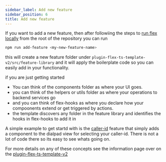 ```yaml
---
sidebar_label: Add new feature
sidebar_position: 6
title: Add new feature
---
```



If you want to add a new feature, then after followiing the steps to [run flex locally](/setup-guides/local-setup-and-use) from the root of the repository you can run

```bash
npm run add-feature <my-new-feature-name>
```

this will create a new feature folder under `plugin-flex-ts-template-v2/src/feature-library` and it will apply the boilerplate code so you can easily add in your functionality.  

if you are just getting started
- You can think of the components folder as where your UI goes.
- you can think of the helpers or utils folder as where your operations to backend services go
- and you can think of flex-hooks as where you declare how your compoonents extend or get triggered by actions.
- the template discovers any folder in the feature library and identifies the hooks in flex-hooks to add it in

A simple example to get startd with is the [caller-id](feature-library/caller-id) feature that simply adds a component to the dialpad view for selecting your caller-id.  There is not a lot of code there so its easy to see whats going on.

For more details on any of these concepts see the information page over on the [plugin-flex-ts-template-v2](/how-it-works/plugin-flex-ts-template-v2)
